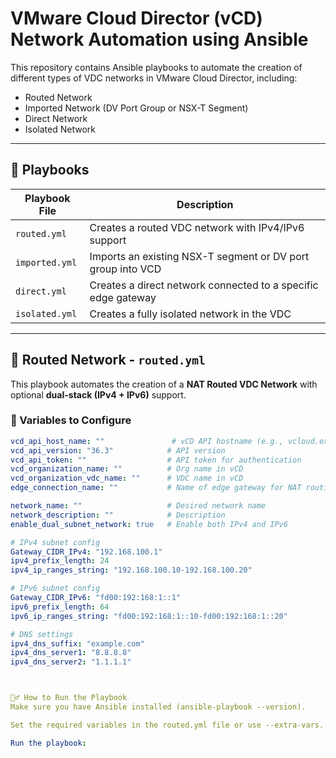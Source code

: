 # VMware Cloud Director (vCD) Network Automation using Ansible

This repository contains Ansible playbooks to automate the creation of different types of VDC networks in VMware Cloud Director, including:

- Routed Network
- Imported Network (DV Port Group or NSX-T Segment)
- Direct Network
- Isolated Network

---

## 📁 Playbooks

| Playbook File         | Description                                |
|-----------------------|--------------------------------------------|
| `routed.yml`          | Creates a routed VDC network with IPv4/IPv6 support |
| `imported.yml`        | Imports an existing NSX-T segment or DV port group into VCD |
| `direct.yml`          | Creates a direct network connected to a specific edge gateway |
| `isolated.yml`        | Creates a fully isolated network in the VDC |

---

## 🚀 Routed Network - `routed.yml`

This playbook automates the creation of a **NAT Routed VDC Network** with optional **dual-stack (IPv4 + IPv6)** support.

### 🔧 Variables to Configure

```yaml
vcd_api_host_name: ""               # vCD API hostname (e.g., vcloud.example.com)
vcd_api_version: "36.3"            # API version
vcd_api_token: ""                  # API token for authentication
vcd_organization_name: ""          # Org name in vCD
vcd_organization_vdc_name: ""      # VDC name in vCD
edge_connection_name: ""           # Name of edge gateway for NAT routing

network_name: ""                   # Desired network name
network_description: ""            # Description
enable_dual_subnet_network: true   # Enable both IPv4 and IPv6

# IPv4 subnet config
Gateway_CIDR_IPv4: "192.168.100.1"
ipv4_prefix_length: 24
ipv4_ip_ranges_string: "192.168.100.10-192.168.100.20"

# IPv6 subnet config
Gateway_CIDR_IPv6: "fd00:192:168:1::1"
ipv6_prefix_length: 64
ipv6_ip_ranges_string: "fd00:192:168:1::10-fd00:192:168:1::20"

# DNS settings
ipv4_dns_suffix: "example.com"
ipv4_dns_server1: "8.8.8.8"
ipv4_dns_server2: "1.1.1.1"



🏃‍♂️ How to Run the Playbook
Make sure you have Ansible installed (ansible-playbook --version).

Set the required variables in the routed.yml file or use --extra-vars.

Run the playbook:

